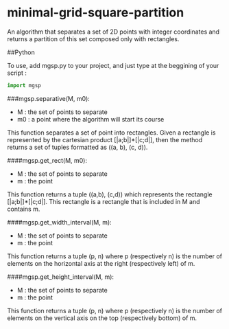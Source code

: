 # minimal-grid-square-partition
An algorithm that separates a set of 2D points with integer coordinates and returns a partition of this set composed only with rectangles.

##Python

To use, add mgsp.py to your project, and just type at the beggining of your script :  
```python
import mgsp
```

###mgsp.separative(M, m0):
- M : the set of points to separate
- m0 : a point where the algorithm will start its course

This function separates a set of point into rectangles. Given a rectangle is
represented by the cartesian product [|a;b|]*[|c;d|], then the method returns
a set of tuples formatted as ((a, b), (c, d)).

####mgsp.get_rect(M, m0):
- M : the set of points to separate
- m : the point

This function returns a tuple ((a,b), (c,d)) which represents the rectangle
[|a;b|]*[|c;d|]. This rectangle is a rectangle that is included in M and
contains m.

####mgsp.get_width_interval(M, m):
- M : the set of points to separate
- m : the point

This function returns a tuple (p, n) where p (respectively n) is the number of
elements on the horizontal axis at the right (respectively left) of m.

####mgsp.get_height_interval(M, m):
- M : the set of points to separate
- m : the point

This function returns a tuple (p, n) where p (respectively n) is the number of
elements on the vertical axis on the top (respectively bottom) of m.
